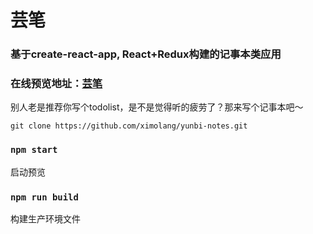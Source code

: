 # 芸笔

### 基于create-react-app, React+Redux构建的记事本类应用
### 在线预览地址：[芸笔](http://yunbi.txliang.com/)

别人老是推荐你写个todolist，是不是觉得听的疲劳了？那来写个记事本吧～

`git clone https://github.com/ximolang/yunbi-notes.git`

### `npm start`
启动预览

### `npm run build`
构建生产环境文件